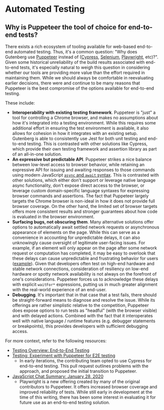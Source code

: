# Automated Testing

## Why is Puppeteer the tool of choice for end-to-end tests?

There exists a rich ecosystem of tooling available for web-based end-to-end automated testing. Thus, it's a common question: "Why does Gutenberg use [Puppeteer](https://developers.google.com/web/tools/puppeteer/) instead of ([Cypress](https://cypress.io/), [Selenium](https://www.selenium.dev/), [Playwright](https://github.com/microsoft/playwright), etc)?". Given some historical unreliability of the build results associated with end-to-end tests, it's especially natural to weigh this question in considering whether our tools are providing more value than the effort required in maintaining them. While we should always be comfortable in reevaluating earlier decisions, there were and continue to be many reasons that Puppeteer is the best compromise of the options available for end-to-end testing.

These include:

- **Interoperability with existing testing framework**. Puppeteer is "just" a tool for controlling a Chrome browser, and makes no assumptions about how it's integrated into a testing environment. While this requires some additional effort in ensuring the test environment is available, it also allows for cohesion in how it integrates with an existing setup. Gutenberg is able to consistently use Jest for both unit testing and end-to-end testing. This is contrasted with other solutions like Cypress, which provide their own testing framework and assertion library as part of an all-in-one solution.
- **An expressive but predictable API**. Puppeteer strikes a nice balance between low-level access to browser behavior, while retaining an expressive API for issuing and awaiting responses to those commands using modern JavaScript [`async` and `await` syntax](https://developer.mozilla.org/en-US/docs/Learn/JavaScript/Asynchronous/Async_await). This is contrasted with other solutions, which either don't support or leverage native language async functionality, don't expose direct access to the browser, or leverage custom domain-specific language syntaxes for expressing browser commands and assertions. The fact that Puppeteer largely targets the Chrome browser is non-ideal in how it does not provide full browser coverage. On the other hand, the limited set of browser targets offers more consistent results and stronger guarantees about how code is evaluated in the browser environment.
- **Surfacing bugs, not obscuring them**. Many alternative solutions offer options to automatically await settled network requests or asynchronous appearance of elements on the page. While this can serve as a convenience in accounting for unpredictable delays, it can also unknowingly cause oversight of legitimate user-facing issues. For example, if an element will only appear on the page after some network request or computation has completed, it may be easy to overlook that these delays can cause unpredictable and frustrating behavior for users ([example](https://github.com/WordPress/gutenberg/pull/11287)). Given that developers often test on high-end hardware and stable network connections, consideration of resiliency on low-end hardware or spotty network availability is not always on the forefront of one's considerations. Puppeteer forces us to acknowledge these delays with explicit `waitFor*` expressions, putting us in much greater alignment with the real-world experience of an end-user.
- **Debugging**. It's important that in that case that a test fails, there should be straight-forward means to diagnose and resolve the issue. While its offerings are rather simplistic relative to the competition, Puppeteer does expose options to run tests as "headful" (with the browser visible) and with delayed actions. Combined with the fact that it interoperates well with native language / runtime features (e.g. debugger statements or breakpoints), this provides developers with sufficient debugging access. 

For more context, refer to the following resources:

- [Testing Overview: End-to-End Testing](https://github.com/WordPress/gutenberg/blob/master/docs/contributors/testing-overview.md#end-to-end-testing)
- [Testing: Experiment with Puppeteer for E2E testing](https://github.com/WordPress/gutenberg/pull/5618)
   - In early iterations, the contributing team opted to use Cypress for end-to-end testing. This pull request outlines problems with the approach, and proposed the initial transition to Puppeteer.
- [JavaScript Chat Summary: January 28, 2020](https://make.wordpress.org/core/2020/02/04/javascript-chat-summary-january-28-2020/)
   - Playwright is a new offering created by many of the original contributors to Puppeteer. It offers increased browser coverage and improved reliability of tests. While still early in development at the time of this writing, there has been some interest in evaluating it for future use as an end-to-end testing solution.
